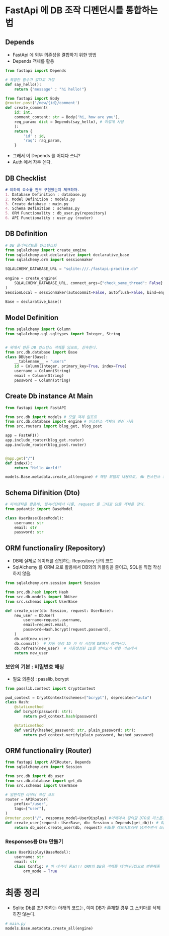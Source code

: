 # FastApi 에 DB 조작 디펜던시를 통합하는 법
## Depends
- FastApi 에 외부 의존성을 결합하기 위한 방법
- Depends 객체를 활용
```python
from fastapi import Depends

# 복잡한 함수가 있다고 가정
def say_hello():
    return {"message" : "hi hello!"}

from fastapi import Body
@router.post('/new/{id}/comment')
def create_comment(
    id: int,
    comment_content: str = Body('hi, how are you'),
    req_param: dict = Depends(say_hello), # 이렇게 사용
    ):
    return {
        'id' : id,
        'raq': raq_param,
    }
```
- 그래서 이 Depends 를 어디다 쓰냐?
- Auth 에서 자주 쓴다. 

## DB Checklist
```markdown
# 이하의 요소를 전부 구현했는지 체크하자.
1. Database Definition : database.py
2. Model Definition : models.py
3. Create database : main.py
4. Schema Definition : schemas.py
5. ORM Functionality : db_user.py(repository)
6. API Functionality : user.py (router)
```

## DB Definition
```python
# DB 클라이언트를 인스턴스화
from sqlalchemy import create_engine
from sqlalchemy.ext.declarative import declarative_base
from sqlalchemy.orm import sessionmaker
 
SQLALCHEMY_DATABASE_URL = "sqlite:///./fastapi-practice.db"
 
engine = create_engine(
    SQLALCHEMY_DATABASE_URL, connect_args={"check_same_thread": False}
)
SessionLocal = sessionmaker(autocommit=False, autoflush=False, bind=engine)
 
Base = declarative_base()
```
## Model Definition
```python
from sqlalchemy import Column
from sqlalchemy.sql.sqltypes import Integer, String


# 위에서 만든 DB 인스턴스 객체를 임포트, 상속한다.
from src.db.database import Base
class DBUser(Base):
    __tablename__ = "users"
    id = Column(Integer, primary_key=True, index=True)
    username = Column(String)
    email = Column(String)
    password = Column(String)
```
## Create Db instance At Main
```python
from fastapi import FastAPI

from src.db import models # 모델 객체 임포트
from src.db.database import engine # 인스턴스 객체의 엔진 사용
from src.routers import blog_get, blog_post

app = FastAPI()
app.include_router(blog_get.router)
app.include_router(blog_post.router)


@app.get("/")
def index():
    return "Hello World!"

models.Base.metadata.create_all(engine) # 해당 모델의 내용으로, db 인스턴스 초기화
```

## Schema Difinition (Dto)

```python
# 파이덴틱을 활용해, 웹서버단에서 다룰, request 를 그대로 담을 객체를 정의.
from pydantic import BaseModel

class UserBase(BaseModel):
    username: str
    email: str
    password: str
```

## ORM functionaliry (Repository)
- DB에 실제로 데이터를 삽입하는 Repository 단의 코드
- SqlAlchemy 를 ORM 으로 활용해서 DB와의 커플링을 줄이고, SQL을 직접 작성하지 않음.
```python
from sqlalchemy.orm.session import Session

from src.db.hash import Hash
from src.db.models import DbUser
from src.schemas import UserBase

def create_user(db: Session, request: UserBase):
    new_user = DbUser(
        username=request.username,
        email=request.email,
        password=Hash.bcrypt(request.password),
    )
    db.add(new_user)
    db.commit()  # 자동 생성 ID 가 이 시점에 DB에서 생겨난다.
    db.refresh(new_user)  # 자동생성된 ID를 받아오기 위한 리프래시
    return new_user
```
### 보안의 기본 : 비밀번호 해싱
- 필요 의존성 : passlib, bcrypt
```python
from passlib.context import CryptContext

pwd_context = CryptContext(schemes=["bcrypt"], deprecated="auto")
class Hash:
    @staticmethod
    def bcrypt(password: str):
        return pwd_context.hash(password)

    @staticmethod
    def verify(hashed_password: str, plain_password: str):
        return pwd_context.verify(plain_password, hashed_password)
```

## ORM functionaliry (Router)
```python
from fastapi import APIRouter, Depends
from sqlalchemy.orm import Session

from src.db import db_user
from src.db.database import get_db
from src.schemas import UserBase

# 일반적인 라우터 작성 코드
router = APIRouter(
    prefix="/user",
    tags=["user"],
)
@router.post("/", response_model=UserDisplay) #아래에서 정의할 DTO로 리스폰스
def create_user(request: UserBase, db: Session = Depends(get_db)): # 리퀘스트로부터 스키마를 받고, DB연결 세션은 Depends 를 활용해서 함수로 확보한다.
    return db_user.create_user(db, request) #db를 레포지토리에 넘겨주면서 쓰는게 일반적인 패턴.
```
### Responses용 Dto 만들기
```python
class UserDisplay(BaseModel):
    username: str
    email: str
    class Config: # 이 녀석이 중요!!! ORM의 DB용 객체를 데이터타입으로 변환해줌
        orm_mode = True

```

# 최종 정리
- Sqlite Db를 초기화하는 아래의 코드는, 이미 DB가 존재할 경우 그 스키마를 삭제하진 않는다. 
```python
# main.py
models.Base.metadata.create_all(engine)
```


